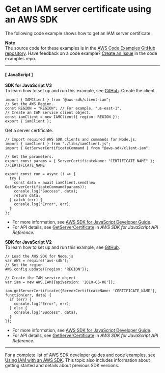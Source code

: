 # Get an IAM server certificate using an AWS SDK<a name="example_iam_GetServerCertificate_section"></a>

The following code example shows how to get an IAM server certificate\.

**Note**  
The source code for these examples is in the [AWS Code Examples GitHub repository](https://github.com/awsdocs/aws-doc-sdk-examples)\. Have feedback on a code example? [Create an Issue](https://github.com/awsdocs/aws-doc-sdk-examples/issues/new/choose) in the code examples repo\. 

------
#### [ JavaScript ]

**SDK for JavaScript V3**  
 To learn how to set up and run this example, see [GitHub](https://github.com/awsdocs/aws-doc-sdk-examples/tree/main/javascriptv3/example_code/iam#code-examples)\. 
Create the client\.  

```
import { IAMClient } from "@aws-sdk/client-iam";
// Set the AWS Region.
const REGION = "REGION"; // For example, "us-east-1".
// Create an IAM service client object.
const iamClient = new IAMClient({ region: REGION });
export { iamClient };
```
Get a server certificate\.  

```
// Import required AWS SDK clients and commands for Node.js.
import { iamClient } from "./libs/iamClient.js";
import { GetServerCertificateCommand } from "@aws-sdk/client-iam";

// Set the parameters.
export const params = { ServerCertificateName: "CERTIFICATE_NAME" }; //CERTIFICATE_NAME

export const run = async () => {
  try {
    const data = await iamClient.send(new GetServerCertificateCommand(params));
    console.log("Success", data);
    return data;
  } catch (err) {
    console.log("Error", err);
  }
};
```
+  For more information, see [AWS SDK for JavaScript Developer Guide](https://docs.aws.amazon.com/sdk-for-javascript/v3/developer-guide/iam-examples-server-certificates.html#iam-examples-server-certificates-getting)\. 
+  For API details, see [GetServerCertificate](https://docs.aws.amazon.com/AWSJavaScriptSDK/v3/latest/clients/client-iam/classes/getservercertificatecommand.html) in *AWS SDK for JavaScript API Reference*\. 

**SDK for JavaScript V2**  
 To learn how to set up and run this example, see [GitHub](https://github.com/awsdocs/aws-doc-sdk-examples/tree/main/javascript/example_code/iam#code-examples)\. 
  

```
// Load the AWS SDK for Node.js
var AWS = require('aws-sdk');
// Set the region 
AWS.config.update({region: 'REGION'});

// Create the IAM service object
var iam = new AWS.IAM({apiVersion: '2010-05-08'});

iam.getServerCertificate({ServerCertificateName: 'CERTIFICATE_NAME'}, function(err, data) {
  if (err) {
    console.log("Error", err);
  } else {
    console.log("Success", data);
  }
});
```
+  For more information, see [AWS SDK for JavaScript Developer Guide](https://docs.aws.amazon.com/sdk-for-javascript/v2/developer-guide/iam-examples-server-certificates.html#iam-examples-server-certificates-getting)\. 
+  For API details, see [GetServerCertificate](https://docs.aws.amazon.com/goto/AWSJavaScriptSDK/iam-2010-05-08/GetServerCertificate) in *AWS SDK for JavaScript API Reference*\. 

------

For a complete list of AWS SDK developer guides and code examples, see [Using IAM with an AWS SDK](sdk-general-information-section.md)\. This topic also includes information about getting started and details about previous SDK versions\.